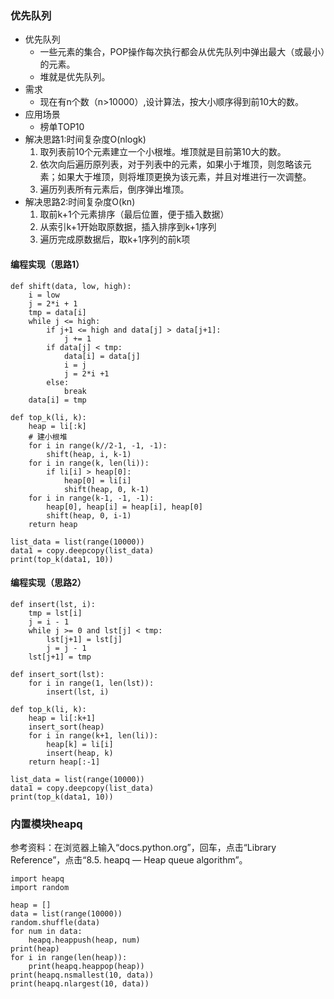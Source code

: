 ### 优先队列 ###
- 优先队列
	- 一些元素的集合，POP操作每次执行都会从优先队列中弹出最大（或最小）的元素。
	- 堆就是优先队列。
- 需求
	- 现在有n个数（n>10000）,设计算法，按大小顺序得到前10大的数。
- 应用场景
	- 榜单TOP10
- 解决思路1:时间复杂度O(nlogk)
	1. 取列表前10个元素建立一个小根堆。堆顶就是目前第10大的数。
	2. 依次向后遍历原列表，对于列表中的元素，如果小于堆顶，则忽略该元素；如果大于堆顶，则将堆顶更换为该元素，并且对堆进行一次调整。
	3. 遍历列表所有元素后，倒序弹出堆顶。
- 解决思路2:时间复杂度O(kn)
	1. 取前k+1个元素排序（最后位置，便于插入数据）
	2. 从索引k+1开始取原数据，插入排序到k+1序列
	3. 遍历完成原数据后，取k+1序列的前k项

#### 编程实现（思路1） ####
	def shift(data, low, high):
		i = low
		j = 2*i + 1
		tmp = data[i]
		while j <= high:	
			if j+1 <= high and data[j] > data[j+1]: 
				j += 1 
			if data[j] < tmp: 
				data[i] = data[j] 
				i = j	
				j = 2*i +1	
			else:
				break
		data[i] = tmp
	
	def top_k(li, k):
		heap = li[:k]
		# 建小根堆
		for i in range(k//2-1, -1, -1):
			shift(heap, i, k-1) 
		for i in range(k, len(li)):
			if li[i] > heap[0]:
				heap[0] = li[i]
				shift(heap, 0, k-1)
		for i in range(k-1, -1, -1): 
			heap[0], heap[i] = heap[i], heap[0]
			shift(heap, 0, i-1)		
		return heap
	
	list_data = list(range(10000))
	data1 = copy.deepcopy(list_data)
	print(top_k(data1, 10))

#### 编程实现（思路2） ####
	def insert(lst, i):
		tmp = lst[i]
		j = i - 1
		while j >= 0 and lst[j] < tmp:
			lst[j+1] = lst[j]
			j = j - 1
		lst[j+1] = tmp
	
	def insert_sort(lst):
		for i in range(1, len(lst)):
			insert(lst, i)
			
	def top_k(li, k):
		heap = li[:k+1]
		insert_sort(heap)
		for i in range(k+1, len(li)):
			heap[k] = li[i]
			insert(heap, k)
		return heap[:-1]

	list_data = list(range(10000))
	data1 = copy.deepcopy(list_data)
	print(top_k(data1, 10))

### 内置模块heapq ###
参考资料：在浏览器上输入“docs.python.org”，回车，点击“Library Reference”，点击“8.5. heapq — Heap queue algorithm”。

	import heapq
	import random
	
	heap = []
	data = list(range(10000))
	random.shuffle(data)
	for num in data:
		heapq.heappush(heap, num)
	print(heap)
	for i in range(len(heap)):
		print(heapq.heappop(heap))
	print(heapq.nsmallest(10, data))	
	print(heapq.nlargest(10, data))	
